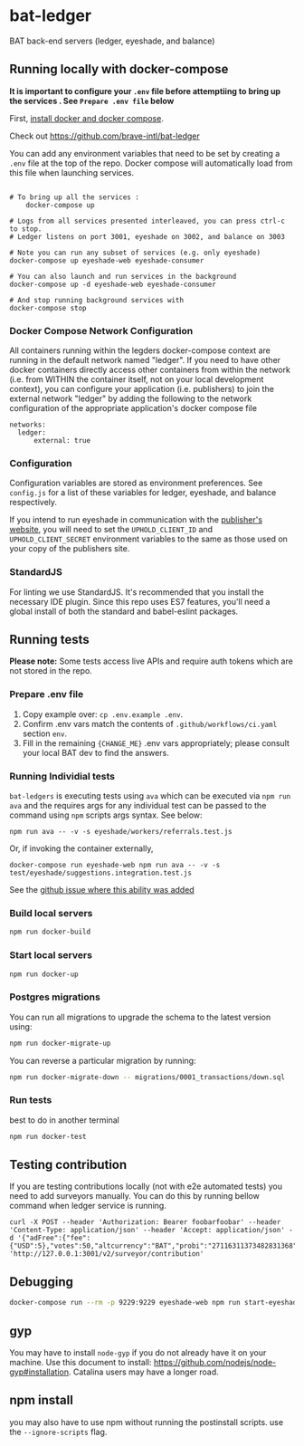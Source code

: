 # bat-ledger
BAT back-end servers (ledger, eyeshade, and balance)

## Running locally with docker-compose
**It is important to configure your `.env` file before attemptiing to bring up the services . See `Prepare .env file` below**

First, [install docker and docker compose](https://docs.docker.com/compose/install/).

Check out https://github.com/brave-intl/bat-ledger

You can add any environment variables that need to be set by creating a `.env`
file at the top of the repo. Docker compose will automatically load from this
file when launching services.

```

# To bring up all the services :
    docker-compose up

# Logs from all services presented interleaved, you can press ctrl-c to stop.
# Ledger listens on port 3001, eyeshade on 3002, and balance on 3003

# Note you can run any subset of services (e.g. only eyeshade)
docker-compose up eyeshade-web eyeshade-consumer

# You can also launch and run services in the background
docker-compose up -d eyeshade-web eyeshade-consumer

# And stop running background services with
docker-compose stop
```

### Docker Compose Network Configuration

All containers running within the legders docker-compose context are running in the default network named "ledger".  If you need to have other docker containers
directly access other containers from within the network (i.e. from WITHIN the container itself, not on your local development context), you can configure your application (i.e. publishers) to join the external network "ledger" by adding the following to the network configuration of the appropriate application's docker compose file


```
networks:
  ledger:
      external: true
```

### Configuration
Configuration variables are stored as environment preferences. See `config.js` for a list of these variables for ledger, eyeshade, and balance respectively.

If you intend to run eyeshade in communication with the [publisher's website](https://github.com/brave-intl/publishers), you will need to set the `UPHOLD_CLIENT_ID` and `UPHOLD_CLIENT_SECRET` environment variables to the same as those used on your copy of the publishers site.

### StandardJS
For linting we use StandardJS. It's recommended that you install the necessary IDE plugin. Since this repo uses ES7 features, you'll need a global install of both the standard and babel-eslint packages.


## Running tests

**Please note:** Some tests access live APIs and require auth tokens which are not stored in the repo.

### Prepare .env file

1. Copy example over: `cp .env.example .env`.
2. Confirm .env vars match the contents of `.github/workflows/ci.yaml` section `env`.
3. Fill in the remaining `{CHANGE_ME}` .env vars appropriately; please consult your local BAT dev to find the answers.

### Running Individial tests

`bat-ledgers` is executing tests using `ava` which can be executed via `npm run ava` and the requires args for any individual test can be passed to the command using `npm` scripts args syntax.  See below:

`npm run ava -- -v -s eyeshade/workers/referrals.test.js`

Or, if invoking the container externally,

`docker-compose run eyeshade-web npm run ava -- -v -s test/eyeshade/suggestions.integration.test.js`

See the [github issue where this ability was added](https://github.com/npm/npm/pull/5518)


### Build local servers

```sh
npm run docker-build
```

### Start local servers

```sh
npm run docker-up
```
### Postgres migrations

You can run all migrations to upgrade the schema to the latest version using:

```sh
npm run docker-migrate-up
```

You can reverse a particular migration by running:

```sh
npm run docker-migrate-down -- migrations/0001_transactions/down.sql
```

### Run tests
best to do in another terminal

```sh
npm run docker-test
```

## Testing contribution

If you are testing contributions locally (not with e2e automated tests) you need to add surveyors manually.
You can do this by running bellow command when ledger service is running.
```
curl -X POST --header 'Authorization: Bearer foobarfoobar' --header 'Content-Type: application/json' --header 'Accept: application/json' -d '{"adFree":{"fee":{"USD":5},"votes":50,"altcurrency":"BAT","probi":"27116311373482831368"}}' 'http://127.0.0.1:3001/v2/surveyor/contribution'
```

## Debugging
```sh
docker-compose run --rm -p 9229:9229 eyeshade-web npm run start-eyeshade -- --inspect=0.0.0.0
```

## gyp

You may have to install `node-gyp` if you do not already have it on your machine. Use this document to install: https://github.com/nodejs/node-gyp#installation. Catalina users may have a longer road.

## npm install
you may also have to use npm without running the postinstall scripts. use the `--ignore-scripts` flag.
